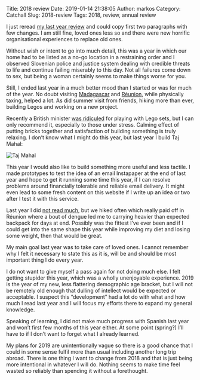 Title: 2018 review
Date: 2019-01-14 21:38:05
Author: markos
Category: Catchall
Slug: 2018-review
Tags: 2018, review, annual review

I just reread [my last year review]({filename}/2017-review.md) and could copy first two paragraphs with few changes. I am still fine, loved ones less so and there were new horrific organisational experiences to replace old ones.

Without wish or intent to go into much detail, this was a year in which our home had to be listed as a no-go location in a restraining order and I observed Slovenian police and justice system dealing with credible threats to life and continue failing miserably to this day. Not all failures come down to sex, but being a woman certainly seems to make things worse for you.

Still, I ended last year in a much better mood than I started or was for much of the year. No doubt visiting [Madagascar](https://www.flickr.com/photos/markos/albums/72157703189184404) and [Réunion](https://www.flickr.com/photos/markos/albums/72157673205196187), while physically taxing, helped a lot. As did summer visit from friends, hiking more than ever, building Legos and working on a new project.

Recently a British minister [was ridiculed](https://www.theguardian.com/politics/2018/nov/09/culture-secretary-jeremy-wright-reveals-his-love-of-lego) for playing with Lego sets, but I can only recommend it, especially to those under stress. Calming effect of putting bricks together and satisfaction of building something is truly relaxing. I don’t know what I might do this year, but last year I build Taj Mahal:

![Taj Mahal](https://farm2.staticflickr.com/1752/41908286734_e18c334767_z.jpg)

This year I would also like to build something more useful and less tactile. I made prototypes to test the idea of an email Instapaper at the end of last year and hope to get it running some time this year, if I can resolve problems around financially tolerable and reliable email delivery. It might even lead to some fresh content on this website if I write up an idea or two after I test it with this service.

Last year I did [not read much]({filename}/books-i-read-in-2018.md), but we hiked often which really paid off in Réunion where a bout of dengue led me to carrying heavier than expected backpack for days at end. Possibly was the fittest I’ve ever been and if I could get into the same shape this year while improving my diet and losing some weight, then that would be great.

My main goal last year was to take care of loved ones. I cannot remember why I felt it necessary to state this as it is, will be and should be most important thing I do every year.

I do not want to give myself a pass again for not doing much else. I felt getting stupider this year, which was a wholly unenjoyable experience. 2019 is the year of my new, less flattering demographic age bracket, but I will not be remotely old enough that dulling of intellect would be expected or acceptable. I suspect this “development” had a lot do with what and how much I read last year and I will focus my efforts there to expand my general knowledge.

Speaking of learning, I did not make much progress with Spanish last year and won’t first few months of this year either. At some point (spring?) I’ll have to if I don’t want to forget what I already learned.

My plans for 2019 are unintentionally vague so there is a good chance that I could in some sense fulfil more than usual including another long trip abroad. There is one thing I want to change from 2018 and that is just being more intentional in whatever I will do. Nothing seems to make time feel wasted so reliably than spending it without a forethought.
